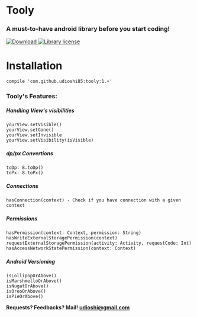 # Tooly
### A must-to-have android library before you start coding!


[ ![Download](https://api.bintray.com/packages/udioshi85/maven/Tooly/images/download.svg) ](https://bintray.com/udioshi85/maven/Tooly/_latestVersion)[ ![Library license](https://img.shields.io/badge/License-Apache--2.0-blue.svg) ]()



# Installation
    compile 'com.github.udioshi85:tooly:1.+'


### Tooly's Features:

##### Handling View's visibilities
    yourView.setVisible()
    yourView.setGone()
    yourView.setInvisible
    yourView.setVisibility(isVisible)
    
##### dp/px Convertions
    toDp: 8.toDp()
    toPx: 8.toPx()
    
##### Connections
    hasConnection(context) - Check if you have connection with a given context
    
##### Permissions
    hasPermission(context: Context, permission: String)
    hasWriteExternalStoragePermission(context)
    requestExternalStoragePermission(activity: Activity, requestCode: Int)
    hasAccessNetworkStatePermission(context: Context)
    
##### Android Versioning
    isLollipopOrAbove()
    isMarshmelloOrAbove()
    isNugatOrAbove()
    isOreoOrAbove()
    isPieOrAbove()
    
**Requests? Feedbacks? Mail! udioshi@gmail.com**
